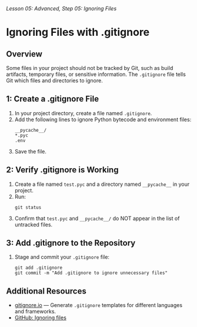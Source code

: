*Lesson 05: Advanced, Step 05: Ignoring Files*
# Ignoring Files with .gitignore

## Overview
Some files in your project should not be tracked by Git, such as build artifacts, temporary files, or sensitive information. The `.gitignore` file tells Git which files and directories to ignore.

## 1: Create a .gitignore File

1. In your project directory, create a file named `.gitignore`.
2. Add the following lines to ignore Python bytecode and environment files:
   ```
   __pycache__/
   *.pyc
   .env
   ```
3. Save the file.

## 2: Verify .gitignore is Working

1. Create a file named `test.pyc` and a directory named `__pycache__` in your project.
2. Run:
   ```
   git status
   ```
3. Confirm that `test.pyc` and `__pycache__/` do NOT appear in the list of untracked files.

## 3: Add .gitignore to the Repository

1. Stage and commit your `.gitignore` file:
   ```
   git add .gitignore
   git commit -m "Add .gitignore to ignore unnecessary files"
   ```

## Additional Resources

- [gitignore.io](https://www.toptal.com/developers/gitignore) — Generate `.gitignore` templates for different languages and frameworks.
- [GitHub: Ignoring files](https://docs.github.com/en/get-started/getting-started-with-git/ignoring-files)
